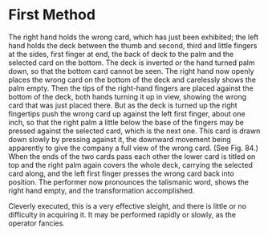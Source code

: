 # First Method

The right hand holds the wrong card, which has just been exhibited; the left hand holds the deck between the thumb and second, third and little fingers at the sides, first finger at end, the back of deck to the palm and the selected card on the bottom. The deck is inverted or the hand turned palm down, so that the bottom card cannot be seen. The right hand now openly places the wrong card on the bottom of the deck and carelessly shows the palm empty. Then the tips of the right-hand fingers are placed against the bottom of the deck, both hands turning it up in view, showing the wrong card that was just placed there. But as the deck is turned up the right fingertips push the wrong card up against the left first finger, about one inch, so that the right palm a little below the base of the fingers may be pressed against the selected card, which is the next one. This card is drawn down slowly by pressing against it, the downward movement being apparently to give the company a full view of the wrong card. \(See Fig. 84.\) When the ends of the two cards pass each other the lower card is titled on top and the right palm again covers the whole deck, carrying the selected card along, and the left first finger presses the wrong card back into position. The performer now pronounces the talismanic word, shows the right hand empty, and the transformation accomplished.

Cleverly executed, this is a very effective sleight, and there is little or no difficulty in acquiring it. It may be performed rapidly or slowly, as the operator fancies.

